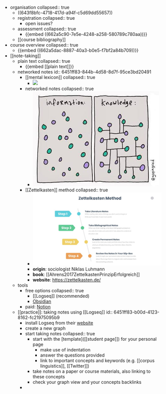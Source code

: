 - organisation
  collapsed:: true
	- ((643f8bfc-4718-417d-a94f-c5d69dd55657))
	- registration
	  collapsed:: true
		- open issues?
	- assessment
	  collapsed:: true
		- {{embed ((662a5c90-7e5e-4248-a258-580789c780aa))}}
	- [[course bibliography]]
- course overview
  collapsed:: true
	- {{embed ((662a5dac-8887-40a3-b0e5-f7bf2a84b709))}}
- [[note-taking]]
	- plain text
	  collapsed:: true
		- {{embed [[plain text]]}}
	- networked notes
	  id:: 6451ff83-844b-4d58-8d7f-95ce3bd20491
		- [[mental lexicon]]
		  collapsed:: true
			- ![](../assets/mental-lexicon.png)
		- networked notes
		  collapsed:: true
			- ![](../assets/networked-notes.png)
		- [[Zettelkasten]] method
		  collapsed:: true
			- ![](../assets/zettelkasten-method.png)
			- **origin**: sociologist Niklas Luhmann
			- **book**: [[Ahrens2017ZettelkastenPrinzipErfolgreich]]
			- **website**: https://zettelkasten.de/
	- tools
		- free options
		  collapsed:: true
			- [[Logseq]] (recommended)
			- [Obsidian](https://obsidian.md/)
		- paid: [Notion](https://www.notion.so/)
	- [[practice]]: taking notes using [[Logseq]]
	  id:: 6451ff83-b00d-4123-8162-fc21975095b9
		- install Logseq from their [website](https://logseq.com/)
		- create a new graph
		- start taking notes
		  collapsed:: true
			- start with the [template]([[student page]]) for your personal page
				- make use of indentation
				- answer the questions provided
				- link to important concepts and keywords (e.g. [[corpus linguistics]], [[Twitter]])
			- take notes on a paper or course materials, also linking to these concepts
			- check your graph view and your concepts backlinks
		-